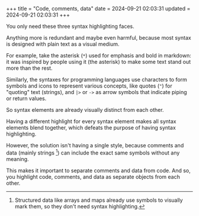 +++
title = "Code, comments, data"
date = 2024-09-21 02:03:31
updated = 2024-09-21 02:03:31
+++

You only need these three syntax highlighting faces.

Anything more is redundant and maybe even harmful,
because most syntax is designed with
plain text as a visual medium.

For example, take the asterisk (`*`)
used for emphasis and bold in markdown:
it was inspired by people using it (the asterisk)
to make some text stand out more than the rest.

Similarly, the syntaxes for programming languages
use characters to form symbols and icons
to represent various concepts,
like quotes (`"`) for "quoting" text (strings),
and `|>` or `->` as arrow symbols
that indicate piping or return values.

So syntax elements are already
visually distinct from each other.

Having a different highlight for every syntax element
makes all syntax elements blend together,
which defeats the purpose of having syntax highlighting.

However, the solution isn't having a single style,
because comments and data (mainly strings [^data])
can include the exact same symbols without any meaning.

This makes it important to separate comments and data from code.
And so, you highlight code, comments, and data
as separate objects from each other.

[^data]: Structured data like arrays and maps
already use symbols to visually mark them,
so they don't need syntax highlighting.
